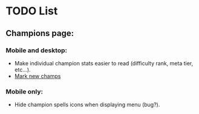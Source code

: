 # TODO List

## Champions page:
### Mobile and desktop:
- Make individual champion stats easier to read (difficulty rank, meta tier, etc...).
- [Mark new champs](https://www.google.com/search?q=js+compare+date&rlz=1C1CHBF_enCA908CA908&oq=js+compar&aqs=chrome.0.0j69i57j0l6.2384j0j7&sourceid=chrome&ie=UTF-8)

### Mobile only:
- Hide champion spells icons when displaying menu (bug?).
